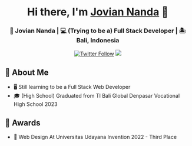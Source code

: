<div align="center"  style="margin-bottom:1rem">
  <h1>Hi there, I'm <a href="https://github.com/JovianNanda" target="_blank">Jovian Nanda</a> 👋</h1>
  <h3>👦 Jovian Nanda | 💻 (Trying to be a) Full Stack Developer | 🏝️ Bali, Indonesia </h3>
</div>
 
<p align="center">
   <a href="https://www.instagram.com/joviannandaa/" target="_blank"><img alt="Twitter Follow" src="https://img.shields.io/badge/Instagram-E4405F?style=for-the-badge&logo=instagram&logoColor=white&label=@joviannandaa"></a>
  <img src="https://komarev.com/ghpvc/?username=JovianNanda&style=for-the-badge">
</p>
    
## :book: About Me
- 🖥 Still learning to be a Full Stack Web Developer
- 🎓 (High School) Graduated from TI Bali Global Denpasar Vocational High School 2023

## :medal_sports: Awards
- 🥉 Web Design At Universitas Udayana Invention 2022 - Third Place
